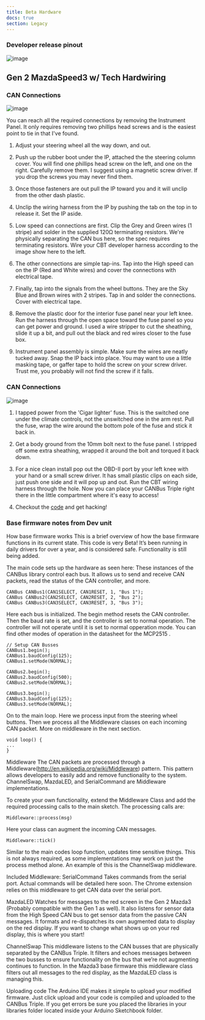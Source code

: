 ```yaml
---
title: Beta Hardware
docs: true
section: Legacy
---
```


### Developer release pinout
![image](/images/dev-hardware/CBT-HarnessPinout.png)


## Gen 2 MazdaSpeed3 w/ Tech Hardwiring

### CAN Connections
![image](/images/dev-hardware/MazdaSpeed3_dev_connections.jpg)

You can reach all the required connections by removing the Instrument Panel. It only requires removing two phillips head screws and is the easiest point to tie in that I've found.

1. Adjust your steering wheel all the way down, and out.

1. Push up the rubber boot under the IP, attached the the steering column cover. You will find one phillips head screw on the left, and one on the right. Carefully remove them. I suggest using a magnetic screw driver. If you drop the screws you may never find them.

1. Once those fasteners are out pull the IP toward you and it will unclip from the other dash plastic.

1. Unclip the wiring harness from the IP by pushing the tab on the top in to release it. Set the IP aside.

1. Low speed can connections are first. Clip the Grey and Green wires (1 stripe) and solder in the supplied 120Ω terminating resistors. We're physically separating the CAN bus here, so the spec requires terminating resistors. Wire your CBT developer harness according to the image show here to the left.

1. The other connections are simple tap-ins. Tap into the High speed can on the IP (Red and White wires) and cover the connections with electrical tape.

1. Finally, tap into the signals from the wheel buttons. They are the Sky Blue and Brown wires with 2 stripes. Tap in and solder the connections. Cover with electrical tape.

1. Remove the plastic door for the interior fuse panel near your left knee. Run the harness through the open space toward the fuse panel so you can get power and ground. I used a wire stripper to cut the sheathing, slide it up a bit, and pull out the black and red wires closer to the fuse box.

1. Instrument panel assembly is simple. Make sure the wires are neatly tucked away. Snap the IP back into place. You may want to use a little masking tape, or gaffer tape to hold the screw on your screw driver. Trust me, you probably will not find the screw if it falls.

### CAN Connections
![image](/images/dev-hardware/MazdaSpeed3_dev_power1.jpg)

1. I tapped power from the 'Cigar lighter' fuse. This is the switched one under the climate controls, not the unswitched one in the arm rest. Pull the fuse, wrap the wire around the bottom pole of the fuse and stick it back in.

2. Get a body ground from the 10mm bolt next to the fuse panel. I stripped off some extra sheathing, wrapped it around the bolt and torqued it back down.

3. For a nice clean install pop out the OBD-II port by your left knee with your hand or a small screw driver. It has small plastic clips on each side, just push one side and it will pop up and out. Run the CBT wiring harness through the hole. Now you can place your CANBus Triple right there in the little compartment where it's easy to access!

4. Checkout the [code](https://github.com/CANBus-Triple/CANBus-Triple/tree/dev-hardware-release) and get hacking!


### Base firmware notes from Dev unit

How base firmware works
This is a brief overview of how the base firmware functions in its current state. This code is very Beta! It’s been running in daily drivers for over a year, and is considered safe. Functionality is still being added.


The main code sets up the hardware as seen here:
These instances of the CANBus library control each bus. It allows us to send and receive CAN packets, read the status of the CAN controller, and more.

	CANBus CANBus1(CAN1SELECT, CAN1RESET, 1, "Bus 1");
	CANBus CANBus2(CAN2SELECT, CAN2RESET, 2, "Bus 2");
	CANBus CANBus3(CAN3SELECT, CAN3RESET, 3, "Bus 3");

Here each bus is initialized. The begin method resets the CAN controller. Then the baud rate is set, and the controller is set to normal operation. The controller will not operate until it is set to normal opperation mode. You can find other modes of operation in the datasheet for the MCP2515 .

	// Setup CAN Busses 
	CANBus1.begin();
	CANBus1.baudConfig(125);
	CANBus1.setMode(NORMAL);
 
	CANBus2.begin();
	CANBus2.baudConfig(500);
	CANBus2.setMode(NORMAL);
 
	CANBus3.begin();
	CANBus3.baudConfig(125);
	CANBus3.setMode(NORMAL);

On to the main loop. Here we process input from the steering wheel buttons. Then we process all the Middleware classes on each incoming CAN packet. More on middleware in the next section.

	void loop() {
	...
	}

Middleware
The CAN packets are processed through a Middleware(http://en.wikipedia.org/wiki/Middleware) pattern. This pattern allows developers to easily add and remove functionality to the system. ChannelSwap, MazdaLED, and SerialCommand are Middleware implementations.

To create your own functionality, extend the Middleware Class and add the required processing calls to the main sketch. The processing calls are:

	Middleware::process(msg)
	
Here your class can augment the incoming CAN messages.

	Middleware::tick()
	
Similar to the main codes loop function, updates time sensitive things. This is not always required, as some implementations may work on just the process method alone. An example of this is the ChannelSwap middleware.


Included Middleware:
SerialCommand
Takes commands from the serial port. Actual commands will be detailed here soon. The Chrome extension relies on this middleware to get CAN data over the serial port.

MazdaLED
Watches for messages to the red screen in the Gen 2 Mazda3 (Probably compatible with the Gen 1 as well). It also listens for sensor data from the High Speed CAN bus to get sensor data from the passive CAN messages. It formats and re-dispatches its own augmented data to display on the red display. If you want to change what shows up on your red display, this is where you start!

ChannelSwap
This middleware listens to the CAN busses that are physically separated by the CANBus Triple. It filters and echoes messages between the two busses to ensure functionality on the bus that we’re not augmenting continues to function. In the Mazda3 base firmware this middleware class filters out all messages to the red display, as the MazdaLED class is managing this.

Uploading code
The Arduino IDE makes it simple to upload your modified firmware. Just click upload and your code is compiled and uploaded to the CANBus Triple. If you get errors be sure you placed the libraries in your libraries folder located inside your Arduino Sketchbook folder.